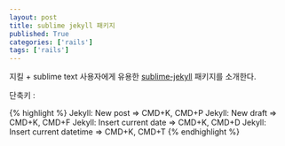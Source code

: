 ```yaml
---
layout: post
title: sublime jekyll 패키지 
published: True
categories: ['rails']
tags: ['rails']
---
```


지킬 + sublime text 사용자에게 유용한 [sublime-jekyll] 패키지를 소개한다.



단축키 :


{% highlight  %}
Jekyll: New post => CMD+K, CMD+P
Jekyll: New draft => CMD+K, CMD+F
Jekyll: Insert current date => CMD+K, CMD+D
Jekyll: Insert current datetime => CMD+K, CMD+T
{% endhighlight %}

[sublime-jekyll]:	https://sublime.wbond.net/packages/Jekyll 
